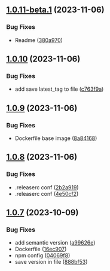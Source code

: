 ## [1.0.11-beta.1](https://github.com/subzero-team/demo-app/compare/v1.0.10...v1.0.11-beta.1) (2023-11-06)


### Bug Fixes

* Readme ([380a970](https://github.com/subzero-team/demo-app/commit/380a97012e28bbc8ed924e25e2338c8eaaf68ef1))

## [1.0.10](https://github.com/subzero-team/demo-app/compare/v1.0.9...v1.0.10) (2023-11-06)


### Bug Fixes

* add save latest_tag to file ([c763f9a](https://github.com/subzero-team/demo-app/commit/c763f9abcadd3b812c4058550dc7e70608ae11a9))

## [1.0.9](https://github.com/subzero-team/demo-app/compare/v1.0.8...v1.0.9) (2023-11-06)


### Bug Fixes

* Dockerfile base image ([8a84168](https://github.com/subzero-team/demo-app/commit/8a841684177492b9abb66f9b6bf9e704f9e1123d))

## [1.0.8](https://github.com/subzero-team/demo-app/compare/v1.0.7...v1.0.8) (2023-11-06)


### Bug Fixes

* .releaserc conf ([2b2a919](https://github.com/subzero-team/demo-app/commit/2b2a919558f747507908e4b095f06c04af633f21))
* .releaserc conf ([4e50cf2](https://github.com/subzero-team/demo-app/commit/4e50cf2eaa60be7059d7ef5882e30a4d515c273f))

## [1.0.7](https://github.com/corollo/demo-app/compare/v1.0.6...v1.0.7) (2023-10-09)


### Bug Fixes

* add semantic version ([a99626e](https://github.com/corollo/demo-app/commit/a99626e44e096c312acd8a6fb2535d3b4c5fbcdf))
* Dockerfile ([16ec907](https://github.com/corollo/demo-app/commit/16ec907bddec74da73e4f2ca1dd1ed049011caa4))
* npm config ([04069f8](https://github.com/corollo/demo-app/commit/04069f8f7c914cdc8f521ce6027adbf58942b029))
* save version in file ([888bf53](https://github.com/corollo/demo-app/commit/888bf534715a7484065916983658cfa0e4048a67))
